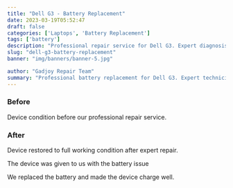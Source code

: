 ```yaml
---
title: "Dell G3 - Battery Replacement"
date: 2023-03-19T05:52:47
draft: false
categories: ['Laptops', 'Battery Replacement']
tags: ['battery']
description: "Professional repair service for Dell G3. Expert diagnosis and quality repairs in Bangalore."
slug: "dell-g3-battery-replacement"
banner: "img/banners/banner-5.jpg"

author: "Gadjoy Repair Team"
summary: "Professional battery replacement for Dell G3. Expert technicians, quality parts, warranty included."
---
```


### Before

Device condition before our professional repair service.

### After

Device restored to full working condition after expert repair.

The device was given to us with the battery issue

We replaced the battery and made the device charge well.